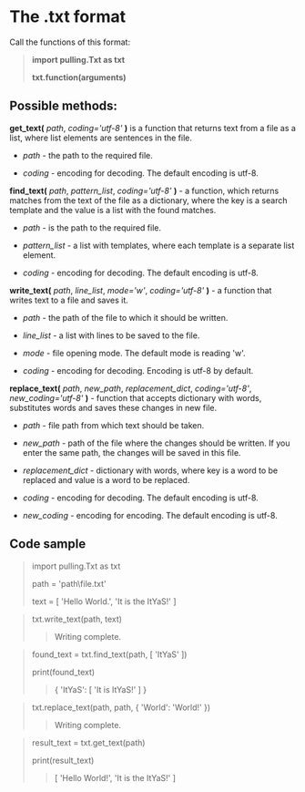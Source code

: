 # The .txt format
Call the functions of this format:

> **import pulling.Txt as txt**
>
> **txt.function(arguments)**
## Possible methods:
**get_text(** *path*, *coding='utf-8'* **)** is a function that returns text from a file as a list, where list elements are sentences in the file.

 - *path* - the path to the required file.

 - *coding* - encoding for decoding. The default encoding is utf-8.


**find_text(** *path*, *pattern_list*, *coding='utf-8'* **)** - a function, which returns matches from the text of the file as a dictionary, where the key is a search template and the value is a list with the found matches.

 - *path* - is the path to the required file.

 - *pattern_list* - a list with templates, where each template is a separate list element.

 - *coding* - encoding for decoding. The default encoding is utf-8.


**write_text(** *path*, *line_list*, *mode='w'*, *coding='utf-8'* **)** - a function that writes text to a file and saves it.

 - *path* - the path of the file to which it should be written.

 - *line_list* - a list with lines to be saved to the file.

 - *mode* - file opening mode. The default mode is reading 'w'.

 - *coding* - encoding for decoding. Encoding is utf-8 by default.
			


**replace_text(** *path*, *new_path*, *replacement_dict*, *coding='utf-8'*, *new_coding='utf-8'* **)** - function that accepts dictionary with words, substitutes words and saves these changes in new file.

 - *path* - file path from which text should be taken.

 - *new_path* - path of the file where the changes should be written. If you enter the same path, the changes will be saved in this file.

 - *replacement_dict* - dictionary with words, where key is a word to be replaced and value is a word to be replaced.

 - *coding* - encoding for decoding. The default encoding is utf-8.

 - *new_coding* - encoding for encoding. The default encoding is utf-8.
## Code sample
> import pulling.Txt as txt
> 
> path = 'path\\file.txt'
> 
> text = [ 'Hello World.', 'It is the ItYaS!' ]

> txt.write_text(path, text)
>> Writing complete.

> found_text = txt.find_text(path, [ 'ItYaS' ])
> 
> print(found_text)
>> { 'ItYaS': [ 'It is ItYaS!' ] }

> txt.replace_text(path, path, { 'World': 'World!' })
>> Writing complete.

> result_text = txt.get_text(path)
> 
> print(result_text)
>> [ 'Hello World!', 'It is the ItYaS!' ]